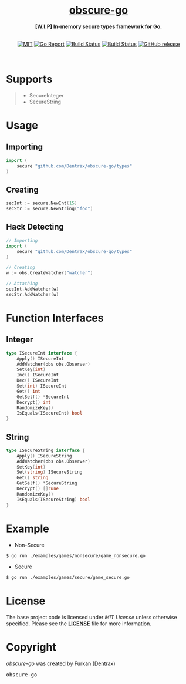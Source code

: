 <h1 align="center"><a href="https://github.com/Dentrax/obscure-go">obscure-go</a></h1>

<div align="center">
 <strong>
   [W.I.P] In-memory secure types framework for Go.
 </strong>
</div>

<br />

<p align="center">
  <a href="https://opensource.org/licenses/MIT"><img src="https://img.shields.io/badge/License-MIT-blue.svg?style=flat-square" alt="MIT"></a>
  <a href="https://goreportcard.com/report/github.com/Dentrax/obscure-go"><img src="https://goreportcard.com/badge/github.com/Dentrax/obscure-go?style=flat-square" alt="Go Report"></a>
  <a href="https://github.com/Dentrax/obscure-go/actions?workflow=test"><img src="https://img.shields.io/github/workflow/status/Dentrax/obscure-go/Test?label=build&logo=github&style=flat-square" alt="Build Status"></a>
  <a href="https://coveralls.io/repos/github/jandelgado/golang-ci-template-github-actions/badge.svg?branch=master"><img src="https://img.shields.io/coveralls/github/Dentrax/obscure-go/master?style=flat-square" alt="Build Status"></a>
  <a href="https://github.com/Dentrax/obscure-go/releases/latest"><img src="https://img.shields.io/github/release/Dentrax/obscure-go.svg?style=flat-square" alt="GitHub release"></a>
</p>

<br />

# Supports

> * SecureInteger
> * SecureString

# Usage

## Importing

```go
import (
	secure "github.com/Dentrax/obscure-go/types"
)
```

## Creating

```go
secInt := secure.NewInt(15)
secStr := secure.NewString("foo")
```

## Hack Detecting

```go
// Importing
import (
	secure "github.com/Dentrax/obscure-go/types"
)

// Creating
w := obs.CreateWatcher("watcher")

// Attaching
secInt.AddWatcher(w)
secStr.AddWatcher(w)
```

# Function Interfaces

## Integer

```go
type ISecureInt interface {
	Apply() ISecureInt
	AddWatcher(obs obs.Observer)
	SetKey(int)
	Inc() ISecureInt
	Dec() ISecureInt
	Set(int) ISecureInt
	Get() int
	GetSelf() *SecureInt
	Decrypt() int
	RandomizeKey()
	IsEquals(ISecureInt) bool
}
```

## String

```go
type ISecureString interface {
	Apply() ISecureString
	AddWatcher(obs obs.Observer)
	SetKey(int)
	Set(string) ISecureString
	Get() string
	GetSelf() *SecureString
	Decrypt() []rune
	RandomizeKey()
	IsEquals(ISecureString) bool
}
```

# Example

* Non-Secure

```bash
$ go run ./examples/games/nonsecure/game_nonsecure.go
```

* Secure

```bash
$ go run ./examples/games/secure/game_secure.go 
```

# License

The base project code is licensed under _MIT License_ unless otherwise specified. Please see the **[LICENSE](https://github.com/Dentrax/obscure-go/blob/master/LICENSE)** file for more information.

# Copyright

_obscure-go_ was created by Furkan ([Dentrax](https://github.com/Dentrax))

<kbd>obscure-go</kbd>